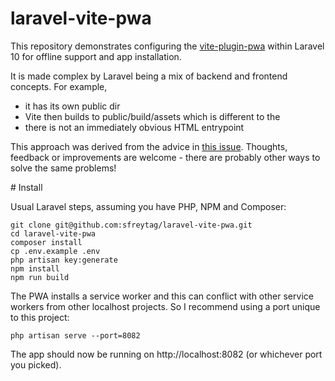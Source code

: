 # laravel-vite-pwa

This repository demonstrates configuring the [vite-plugin-pwa](https://github.com/vite-pwa/vite-plugin-pwa) within Laravel 10 for offline support and app installation.

It is made complex by Laravel being a mix of backend and frontend concepts. For example,

- it has its own public dir
- Vite then builds to public/build/assets which is different to the
- there is not an immediately obvious HTML entrypoint

This approach was derived from the advice in [this issue](https://github.com/vite-pwa/vite-plugin-pwa/issues/431). Thoughts, feedback or improvements are welcome - there are probably other ways to solve the same problems!

# Install

Usual Laravel steps, assuming you have PHP, NPM and Composer:

```
git clone git@github.com:sfreytag/laravel-vite-pwa.git
cd laravel-vite-pwa
composer install
cp .env.example .env
php artisan key:generate
npm install
npm run build
```

The PWA installs a service worker and this can conflict with other service workers from other localhost projects. So I recommend using a port unique to this project:

```
php artisan serve --port=8082
```

The app should now be running on http://localhost:8082 (or whichever port you picked).
